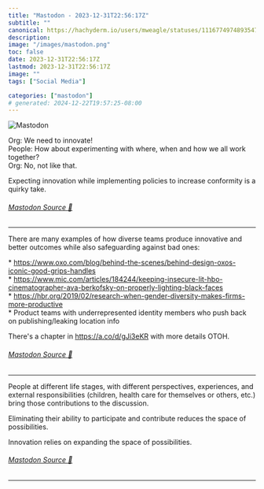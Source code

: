 ```yaml
---
title: "Mastodon - 2023-12-31T22:56:17Z"
subtitle: ""
canonical: https://hachyderm.io/users/mweagle/statuses/111677497489354747
description:
image: "/images/mastodon.png"
toc: false
date: 2023-12-31T22:56:17Z
lastmod: 2023-12-31T22:56:17Z
image: ""
tags: ["Social Media"]

categories: ["mastodon"]
# generated: 2024-12-22T19:57:25-08:00
---
```

![Mastodon](/images/mastodon.png)

<p>Org: We need to innovate!<br />People: How about experimenting with where, when and how we all work together?<br />Org: No, not like that.</p><p>Expecting innovation while implementing policies to increase conformity is a quirky take.</p>


###### [Mastodon Source 🐘](https://hachyderm.io/@mweagle/111677497489354747)

___

<p>There are many examples of how diverse teams produce innovative and better outcomes while also safeguarding against bad ones:</p><p>* <a href="https://www.oxo.com/blog/behind-the-scenes/behind-design-oxos-iconic-good-grips-handles" target="_blank" rel="nofollow noopener noreferrer" translate="no"><span class="invisible">https://www.</span><span class="ellipsis">oxo.com/blog/behind-the-scenes</span><span class="invisible">/behind-design-oxos-iconic-good-grips-handles</span></a><br />* <a href="https://www.mic.com/articles/184244/keeping-insecure-lit-hbo-cinematographer-ava-berkofsky-on-properly-lighting-black-faces" target="_blank" rel="nofollow noopener noreferrer" translate="no"><span class="invisible">https://www.</span><span class="ellipsis">mic.com/articles/184244/keepin</span><span class="invisible">g-insecure-lit-hbo-cinematographer-ava-berkofsky-on-properly-lighting-black-faces</span></a><br />* <a href="https://hbr.org/2019/02/research-when-gender-diversity-makes-firms-more-productive" target="_blank" rel="nofollow noopener noreferrer" translate="no"><span class="invisible">https://</span><span class="ellipsis">hbr.org/2019/02/research-when-</span><span class="invisible">gender-diversity-makes-firms-more-productive</span></a><br />* Product teams with underrepresented identity members who push back on publishing/leaking location info</p><p>There&#39;s a chapter in <a href="https://a.co/d/gJi3eKR" target="_blank" rel="nofollow noopener noreferrer" translate="no"><span class="invisible">https://</span><span class="">a.co/d/gJi3eKR</span><span class="invisible"></span></a> with more details OTOH.</p>


###### [Mastodon Source 🐘](https://hachyderm.io/@mweagle/111677656605742515)

___

<p>People at different life stages, with different perspectives, experiences, and external responsibilities (children, health care for themselves or others, etc.) bring those contributions to the discussion.</p><p>Eliminating their ability to participate and contribute reduces the space of possibilities.</p><p>Innovation relies on expanding the space of possibilities.</p>


###### [Mastodon Source 🐘](https://hachyderm.io/@mweagle/111677683069764330)

___
